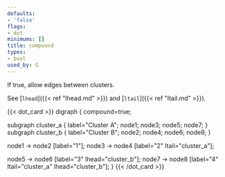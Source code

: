 ```yaml
---
defaults:
- 'false'
flags:
- dot
minimums: []
title: compound
types:
- bool
used_by: G
---
```

If true, allow edges between clusters.

See [`lhead`]({{< ref "lhead.md" >}}) and [`ltail`]({{< ref "ltail.md" >}}).

{{< dot_card >}}
digraph {
  compound=true;

  subgraph cluster_a {
    label="Cluster A";
    node1; node3; node5; node7;
  }
  subgraph cluster_b {
    label="Cluster B";
    node2; node4; node6; node8;
  }

  node1 -> node2 [label="1"];
  node3 -> node4 [label="2" ltail="cluster_a"];
  
  node5 -> node6 [label="3" lhead="cluster_b"];
  node7 -> node8 [label="4" ltail="cluster_a" lhead="cluster_b"];
}
{{< /dot_card >}}
